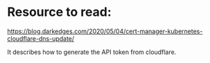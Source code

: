 # Resource to read:
https://blog.darkedges.com/2020/05/04/cert-manager-kubernetes-cloudflare-dns-update/

It describes how to generate the API token from cloudflare.